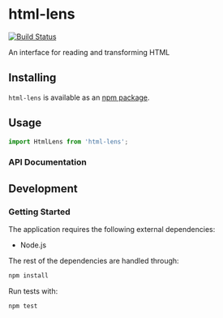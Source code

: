 # html-lens
[![Build Status](https://travis-ci.org/vinsonchuong/html-lens.svg?branch=master)](https://travis-ci.org/vinsonchuong/phantomjs-adapter)

An interface for reading and transforming HTML

## Installing
`html-lens` is available as an
[npm package](https://www.npmjs.com/package/html-lens).

## Usage
```js
import HtmlLens from 'html-lens';
```

### API Documentation

## Development
### Getting Started
The application requires the following external dependencies:
* Node.js

The rest of the dependencies are handled through:
```bash
npm install
```

Run tests with:
```bash
npm test
```
